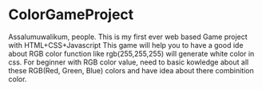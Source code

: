 # ColorGameProject
Assalumuwalikum, people. This is my first ever web based Game project with HTML+CSS+Javascript
This game will help you to have a good ide about RGB color function like rgb(255,255,255) will generate white color in css.
For beginner with RGB color value, need to basic kowledge about all these RGB(Red, Green, Blue) colors and have idea about there combinition color.
